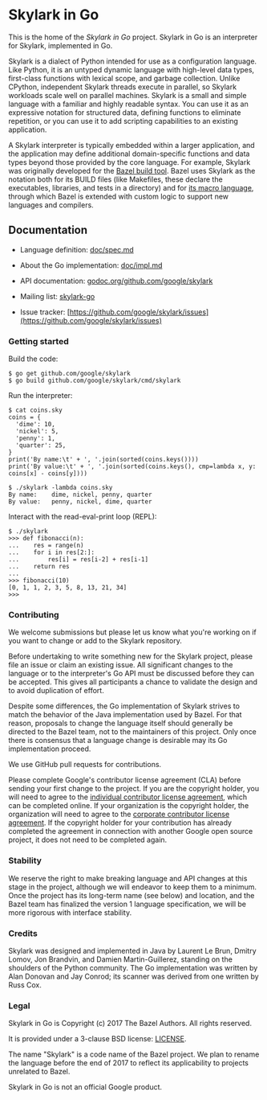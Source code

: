 
<!-- This file is the project homepage at github.com/google/skylark -->

# Skylark in Go

This is the home of the _Skylark in Go_ project.
Skylark in Go is an interpreter for Skylark, implemented in Go.

Skylark is a dialect of Python intended for use as a configuration language.
Like Python, it is an untyped dynamic language with high-level data
types, first-class functions with lexical scope, and garbage collection.
Unlike CPython, independent Skylark threads execute in parallel, so
Skylark workloads scale well on parallel machines.
Skylark is a small and simple language with a familiar and highly
readable syntax. You can use it as an expressive notation for
structured data, defining functions to eliminate repetition, or you
can use it to add scripting capabilities to an existing application.

A Skylark interpreter is typically embedded within a larger
application, and the application may define additional domain-specific
functions and data types beyond those provided by the core language.
For example, Skylark was originally developed for the
[Bazel build tool](https://bazel.build).
Bazel uses Skylark as the notation both for its BUILD files (like
Makefiles, these declare the executables, libraries, and tests in a
directory) and for [its macro
language](https://docs.bazel.build/versions/master/skylark/language.html),
through which Bazel is extended with custom logic to support new
languages and compilers.


## Documentation

* Language definition: [doc/spec.md](doc/spec.md)

* About the Go implementation: [doc/impl.md](doc/impl.md)

* API documentation: [godoc.org/github.com/google/skylark](https://godoc.org/github.com/google/skylark)

* Mailing list: [skylark-go](https://groups.google.com/forum/#!forum/skylark-go)

* Issue tracker: [https://github.com/google/skylark/issues](https://github.com/google/skylark/issues)

### Getting started

Build the code:

```shell
$ go get github.com/google/skylark
$ go build github.com/google/skylark/cmd/skylark
```

Run the interpreter:

```
$ cat coins.sky
coins = {
  'dime': 10,
  'nickel': 5,
  'penny': 1,
  'quarter': 25,
}
print('By name:\t' + ', '.join(sorted(coins.keys())))
print('By value:\t' + ', '.join(sorted(coins.keys(), cmp=lambda x, y: coins[x] - coins[y])))

$ ./skylark -lambda coins.sky
By name:	dime, nickel, penny, quarter
By value:	penny, nickel, dime, quarter
```

Interact with the read-eval-print loop (REPL):

```
$ ./skylark
>>> def fibonacci(n):
...    res = range(n)
...    for i in res[2:]:
...        res[i] = res[i-2] + res[i-1]
...    return res
...
>>> fibonacci(10)
[0, 1, 1, 2, 3, 5, 8, 13, 21, 34]
>>>
```

### Contributing

We welcome submissions but please let us know what you're working on
if you want to change or add to the Skylark repository.

Before undertaking to write something new for the Skylark project,
please file an issue or claim an existing issue.
All significant changes to the language or to the interpreter's Go
API must be discussed before they can be accepted.
This gives all participants a chance to validate the design and to
avoid duplication of effort.

Despite some differences, the Go implementation of Skylark strives to
match the behavior of the Java implementation used by Bazel.
For that reason, proposals to change the language itself should
generally be directed to the Bazel team, not to the maintainers of
this project.
Only once there is consensus that a language change is desirable may
its Go implementation proceed.

We use GitHub pull requests for contributions.

Please complete Google's contributor license agreement (CLA) before
sending your first change to the project.  If you are the copyright
holder, you will need to agree to the
[individual contributor license agreement](https://cla.developers.google.com/about/google-individual),
which can be completed online.
If your organization is the copyright holder, the organization will
need to agree to the [corporate contributor license agreement](https://cla.developers.google.com/about/google-corporate).
If the copyright holder for your contribution has already completed
the agreement in connection with another Google open source project,
it does not need to be completed again.

### Stability

We reserve the right to make breaking language and API changes at this
stage in the project, although we will endeavor to keep them to a minimum.
Once the project has its long-term name (see below) and location, and
the Bazel team has finalized the version 1 language specification,
we will be more rigorous with interface stability.

### Credits

Skylark was designed and implemented in Java by Laurent Le Brun,
Dmitry Lomov, Jon Brandvin, and Damien Martin-Guillerez, standing on
the shoulders of the Python community.
The Go implementation was written by Alan Donovan and Jay Conrod;
its scanner was derived from one written by Russ Cox.

### Legal

Skylark in Go is Copyright (c) 2017 The Bazel Authors.
All rights reserved.

It is provided under a 3-clause BSD license: [LICENSE](license).

The name "Skylark" is a code name of the Bazel project.
We plan to rename the language before the end of 2017 to reflect its
applicability to projects unrelated to Bazel.

Skylark in Go is not an official Google product.
